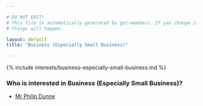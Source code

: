 ```yaml
---

# DO NOT EDIT!
# This file is automatically generated by get-members. If you change it, bad
# things will happen.

layout: default
title: "Business (Especially Small Business)"

---
```


{% include interests/business-especially-small-business.md %}

### Who is interested in Business (Especially Small Business)?


* [Mr Philip Dunne](../members/mr-philip-dunne.html)
